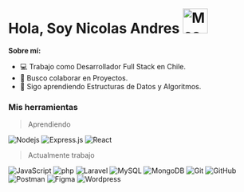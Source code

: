 <h1> Hola, Soy Nicolas Andres <img src="https://imgur.com/XhBbG2t.gif" alt="Meaow" width="50" /> </h1>

**Sobre mí:**

- 💻 Trabajo como Desarrollador Full Stack en Chile.
- 🤲 Busco colaborar en Proyectos.
- 🚀 Sigo aprendiendo Estructuras de Datos y Algoritmos.

<h3>Mis herramientas</h3>

> Aprendiendo

<p>
  <img alt="Nodejs" src="https://img.shields.io/badge/-Node.js-43853d?style=flat-square&logo=nodedotjs&logoColor=white" />
  <img alt="Express.js" src="https://img.shields.io/badge/express.js%20-%23404d59?style=flat-square&logo=nodedotjs&logoColor=white" />
  <img alt="React" src="https://img.shields.io/badge/React-21759B?style=flat-square&logo=React&logoColor=white" />

</p>

> Actualmente trabajo 
<p>
  <img alt="JavaScript" src="https://img.shields.io/badge/-JavaScript-F7DF1E?style=flat-square&logo=javascript&logoColor=black" />
  <img alt="php" src="https://img.shields.io/badge/-PHP-777BB4?style=flat-square&logo=php&logoColor=white" />
  <img alt="Laravel" src="https://img.shields.io/badge/-Laravel-FF0000?style=flat-square&logo=laravel&logoColor=white" />
  <img alt="MySQL" src="https://img.shields.io/badge/-MySQL-%2300f.svg?style=flat-square&logo=mysql&logoColor=white"/>
  <img alt="MongoDB" src ="https://img.shields.io/badge/-MongoDB-%234ea94b.svg?&style=flat-square&logo=mongodb&logoColor=white"/>
<img alt="Git" src="https://img.shields.io/badge/-Git%20-%23F05033.svg?&style=flat-square&logo=Git&logoColor=white"/>
<img alt="GitHub" src="https://img.shields.io/badge/GitHub%20-%23121011.svg?&style=flat-square&logo=GitHub&logoColor=white"/>
<img alt="Postman" src="https://img.shields.io/badge/-Postman-FF6C37?style=flat-square&logo=postman&logoColor=white" />
<img alt="Figma" src="https://img.shields.io/badge/figma-%23F24E1E.svg?&style=flat-square&logo=figma&logoColor=white"/>
<img alt="Wordpress" src="https://img.shields.io/badge/-Wordpress-21759B?style=flat-square&logo=wordpress&logoColor=white" />
</p>





